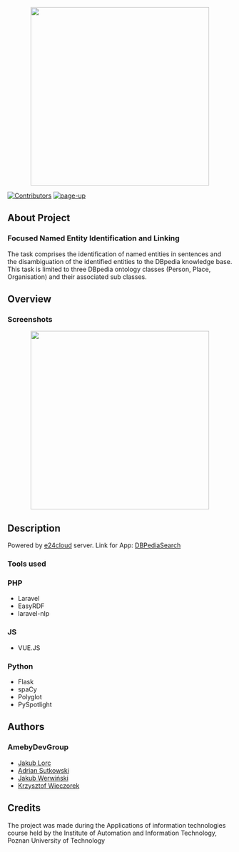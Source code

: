 <p align="center"><img src="https://github.com/KrzychuW/DBPediaSearch/blob/master/logo.svg" width="400"></p>

[![Contributors][contributors-shield]][contributors-url]
[![page-up][page-up-shields]][page-up-url]
## About Project 

### Focused Named Entity Identification and Linking

The task comprises the identification of named entities in sentences and the disambiguation of the identified entities to the DBpedia knowledge base. This task is limited to three DBpedia ontology classes (Person, Place, Organisation) and their associated sub classes.


## Overview 
### Screenshots
<a href="https://dbpsearch.online/"><p align="center"><img src="https://github.com/KrzychuW/DBPediaSearch/blob/master/screenshot.png" width="400"></p></a>



## Description
Powered by <a href="https://www.e24cloud.com/">e24cloud</a> server. 
Link for App: <a href="https://dbpsearch.online/">DBPediaSearch</a> 
### Tools used

### PHP
- Laravel
- EasyRDF
- laravel-nlp

### JS
- VUE.JS

### Python
- Flask
- spaCy 
- Polyglot
- PySpotlight


## Authors 

### AmebyDevGroup 
- <a href="https://github.com/jlorc">Jakub Lorc</a>
- <a href="https://github.com/Dens0">Adrian Sutkowski</a>
- <a href="https://github.com/WerVa">Jakub Werwiński</a>
- <a href="https://github.com/KrzychuW">Krzysztof Wieczorek</a>



## Credits

The project was made during the Applications of information technologies course held by the Institute of Automation and Information Technology, Poznan University of Technology



<!-- MARKDOWN LINKS & IMAGES -->
[contributors-shield]: https://img.shields.io/github/contributors/KrzychuW/DBPediaSearch
[contributors-url]: https://github.com/KrzychuW/DBPediaSearch/graphs/contributors
[page-up-shields]: https://img.shields.io/website?url=https%3A%2F%2Fwww.dbpsearch.online%2F
[page-up-url]: https://dbpsearch.online/
